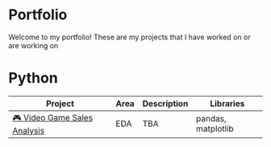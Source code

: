# Portfolio
Welcome to my portfolio! These are my projects that I have worked on or are working on

# Python
| Project | Area | Description | Libraries |
| --- | --- | --- | --- |
|[🎮 Video Game Sales Analysis](https://github.com/alfredmastan/Video-Game-Sales-Analysis/blob/main/Video%20Game%20Sales%20EDA.ipynb)| EDA | TBA | pandas, matplotlib |
